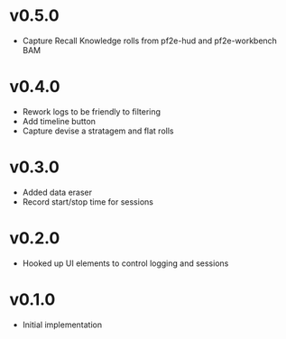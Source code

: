 # v0.5.0
* Capture Recall Knowledge rolls from pf2e-hud and pf2e-workbench BAM 

# v0.4.0
* Rework logs to be friendly to filtering
* Add timeline button
* Capture devise a stratagem and flat rolls

# v0.3.0
* Added data eraser
* Record start/stop time for sessions

# v0.2.0
* Hooked up UI elements to control logging and sessions

# v0.1.0
* Initial implementation